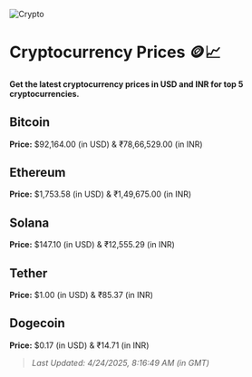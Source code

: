 
![Crypto](https://www.techguide.com.au/wp-content/uploads/2020/11/crypto3.jpeg)

# Cryptocurrency Prices 🪙📈

#### Get the latest cryptocurrency prices in USD and INR for top 5 cryptocurrencies.

## Bitcoin

**Price:** $92,164.00 (in USD) & ₹78,66,529.00 (in INR)

## Ethereum

**Price:** $1,753.58 (in USD) & ₹1,49,675.00 (in INR)

## Solana

**Price:** $147.10 (in USD) & ₹12,555.29 (in INR)

## Tether

**Price:** $1.00 (in USD) & ₹85.37 (in INR)

## Dogecoin

**Price:** $0.17 (in USD) & ₹14.71 (in INR)

> _Last Updated: 4/24/2025, 8:16:49 AM (in GMT)_
